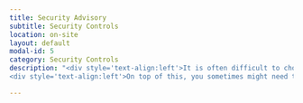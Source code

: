 ```yaml
---
title: Security Advisory
subtitle: Security Controls
location: on-site
layout: default
modal-id: 5
category: Security Controls
description: "<div style='text-align:left'>It is often difficult to choose between the different strategies to select or implement a required control or to build up your security practice. Every vendor has the \"best solution\" of the market. We can assist and support you to list out your technical requirements and the integration of a security solution in your infrastructure. As not affiliated with any specific security vendors, Amtal Security brings an unbiased insight in the selection and integration process.</div><p/>
<div style='text-align:left'>On top of this, you sometimes might need to create and define security process and document their related procedures. We can support you with the definition of process as critical as: firewall rule implementation workflow, patch management process, PKI management,...</div>"

---
```

